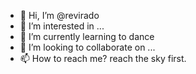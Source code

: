 - 👋 Hi, I’m @revirado
- 👀 I’m interested in ...
- 🌱 I’m currently learning to dance
- 💞️ I’m looking to collaborate on ...
- 📫 How to reach me? reach the sky first.

<!---
revirado/revirado is a ✨ special ✨ repository because its `README.md` (this file) appears on your GitHub profile.
You can click the Preview link to take a look at your changes.
--->
